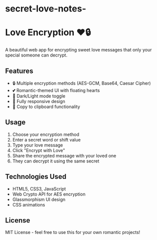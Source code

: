 # secret-love-notes-
# Love Encryption ❤️🔒

A beautiful web app for encrypting sweet love messages that only your special someone can decrypt.

## Features

- 🔒 Multiple encryption methods (AES-GCM, Base64, Caesar Cipher)
- 💕 Romantic-themed UI with floating hearts
- 🌙 Dark/Light mode toggle
- 📱 Fully responsive design
- 💌 Copy to clipboard functionality

## Usage

1. Choose your encryption method
2. Enter a secret word or shift value
3. Type your love message
4. Click "Encrypt with Love"
5. Share the encrypted message with your loved one
6. They can decrypt it using the same secret

## Technologies Used

- HTML5, CSS3, JavaScript
- Web Crypto API for AES encryption
- Glassmorphism UI design
- CSS animations

## License

MIT License - feel free to use this for your own romantic projects!
